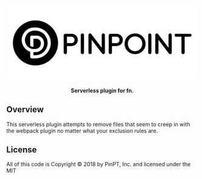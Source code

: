 <div align="center">
	<img width="500" src=".github/logo.svg" alt="pinpt-logo">
</div>

<p align="center">
	<strong>Serverless plugin for fn.</strong>
</p>

<div align="center">

</div>

## Overview

This serverless plugin attempts to remove files that seem to creep in with the webpack plugin no matter what your exclusion rules are.

## License

All of this code is Copyright &copy; 2018 by PinPT, Inc. and licensed under the MIT
